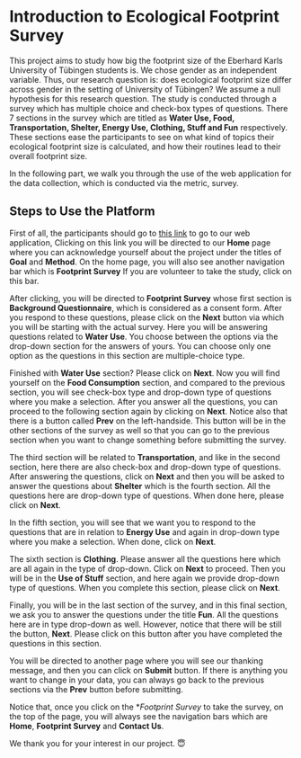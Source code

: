 # Introduction to Ecological Footprint Survey
This project aims to study how big the footprint size of the Eberhard Karls University of Tübingen students is. We chose gender as an independent variable. Thus, our research question is: does ecological footprint size differ across gender in the setting of University of Tübingen? We assume a null hypothesis for this research question. The study is conducted through a survey which has multiple choice and check-box types of questions. There 7 sections in the survey which are titled as **Water Use, Food, Transportation, Shelter, Energy Use, Clothing, Stuff and Fun** respectively. These sections ease the participants to see on what kind of topics their ecological footprint size is calculated, and how their routines lead to their overall footprint size.

In the following part, we walk you through the use of the web application for the data collection, which is conducted via the metric, survey.
## Steps to Use the Platform
First of all, the participants should go to [this link](http://18.185.61.4:portNum) to go to our web application, Clicking on this link you will be directed to our **Home** page where you can acknowledge yourself about the project under the titles of **Goal** and **Method**. On the home page, you will also see another navigation bar which is **Footprint Survey** If you are volunteer to take the study, click on this bar.

After clicking, you will be directed to **Footprint Survey** whose first section is **Background Questionnaire**, which is considered as a consent form. After you respond to these questions, please click on the **Next** button via which you will be starting with the actual survey. Here you will be answering questions related to **Water Use**. You choose between the options via the drop-down section for the answers of yours. You can choose only one option as the questions in this section are multiple-choice type.

Finished with **Water Use** section? Please click on **Next**. Now you will find yourself on the **Food Consumption** section, and compared to the previous section, you will see check-box type and drop-down type of questions where you make a selection. After you answer all the questions, you can proceed to the following section again by clicking on **Next**. Notice also that there is a button called **Prev** on the left-handside. This button will be in the other sections of the survey as well so that you can go to the previous section when you want to change something before submitting the survey.

The third section will be related to **Transportation**, and like in the second section, here there are also check-box and drop-down type of questions. After answering the questions, click on **Next** and then you will be asked to answer the questions about **Shelter** which is the fourth section. All the questions here are drop-down  type of questions. When done here, please click on **Next**.

In the fifth section, you will see that we want you to respond to the questions that are in relation to **Energy Use** and again in drop-down type where you make a selection. When done, click on **Next**.

The sixth section is **Clothing**. Please answer all the questions here which are all again in the type of drop-down. Click on **Next** to proceed. Then you will be in the **Use of Stuff** section, and here again we provide drop-down type of questions. When you complete this section, please click on **Next**.

Finally, you will be in the last section of the survey, and in this final section, we ask you to answer the questions under the title **Fun**. All the questions here are in type drop-down as well. However, notice that there will be still the button, **Next**. Please click on this button after you have completed the questions in this section.

You will be directed to another page where you will see our thanking message, and then you can click on **Submit** button. If there is anything you want to change in your data, you can always go back to the previous sections via the **Prev** button before submitting.

Notice that, once you click on the **Footprint Survey* to take the survey, on the top of the page, you will always see the navigation bars which are **Home**, **Footprint Survey** and **Contact Us**.

We thank you for your interest in our project. :innocent:



```bash

```
